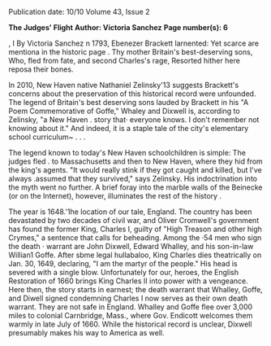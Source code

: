 Publication date: 10/10
Volume 43, Issue 2

**The Judges' Flight**
**Author: Victoria Sanchez**
**Page number(s): 6**

, 
I 
By Victoria Sanchez 
n 1793, Ebenezer Brackett larnented: 
Yet scarce are mentiona in the historic page . 
Thy mother Britain's best-deserving sons, 
Who, fled from fate, and second Charles's rage, 
Resorted hither 
here reposa their bones. 

In 2010, New Haven native Nathaniel Zelinsky'13 
suggests Brackett's concerns about the preservation 
of this historical record were unfounded. The legend 
of Britain's best deserving sons lauded by Brackett 
in his "A Poem Commemorative of Goffe," Whaley 
and Dixwell is, according to Zelinsky, "a New Haven . 
story that· everyone knows. I don't remember not 
knowing about it." And indeed, it is a staple tale of 
the city's elementary school curriculum~ . . . 

The legend known to today's New Haven 
schoolchildren is simple: The judges fled . to 
Massachusetts and then to New Haven, where they 
hid from the king's agents. "It would really stink if 
they got caught and killed, but I've always .assumed 
that they survived," says Zelinsky. His indoctrination 
into the myth went no further. A brief foray into the 
marble walls of the Beinecke (or on the Internet), 
however, illuminates the rest of the history . 

The year is 1648.'1he location of our tale, England. 
The country has been devastated by two decades of 
civil war, and Oliver Cromwell's government has 
found the former King, Charles I, guilty of "High 
Treason and other high Crymes," a sentence that 
calls for beheading. Among the ·54 men who sign the 
death · warrant are John Dixwell, Edward Whalley, 
and his son-in-law Willian1 Goffe. After sbme legal 
hullabaloo, King Charles dies theatrically on Jan. 30, 
1649, declaring, "I am the martyr of the people." His 
head is severed with a single blow. 
Unfortunately for 
our, heroes, 
the 
English 
Restoration of 1660 brings King Charles II into 
power with a vengeance. Here then, the story starts 
in earnest; the death warrant that Whalley, Goffe, 
and Diwell signed condemning Charles I now serves 
as their own death warrant. They are not safe in 
England. Whalley and Goffe flee over 3,000 miles 
to colonial Carnbridge, Mass., where Gov. Endicott 
welcomes them warmly in late July of 1660. While 
the historical record is unclear, Dixwell presumably 
makes his way to America as well.